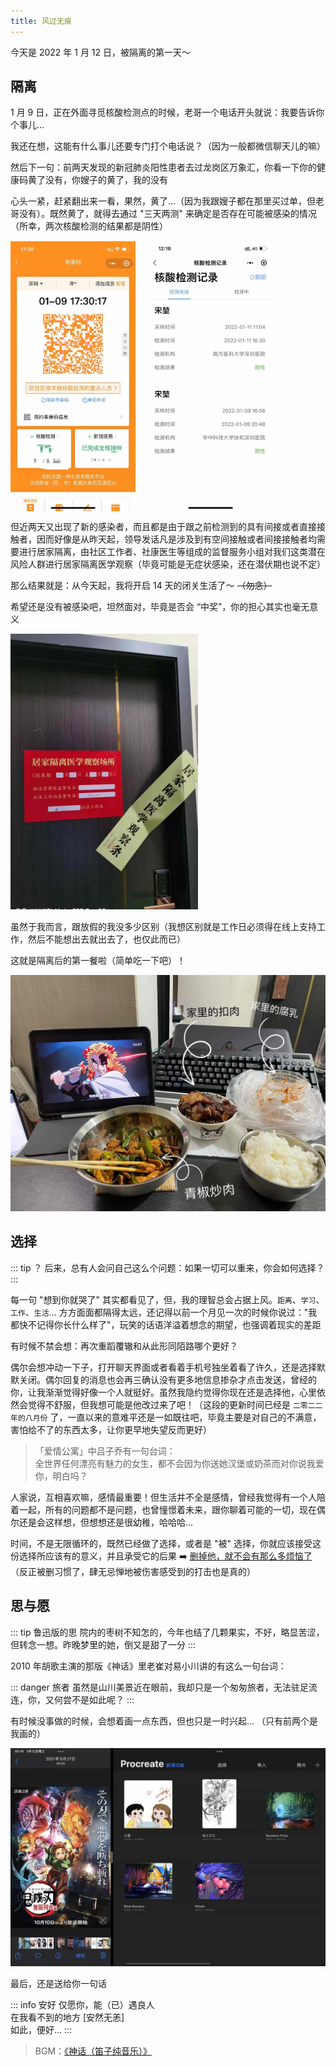 ```yaml
---
title: 风过无痕
---
```


今天是 2022 年 1 月 12 日，被隔离的第一天～

## 隔离

1 月 9 日，正在外面寻觅核酸检测点的时候，老哥一个电话开头就说：我要告诉你个事儿...

我还在想，这能有什么事儿还要专门打个电话说？（因为一般都微信聊天儿的嘛）

然后下一句：前两天发现的新冠肺炎阳性患者去过龙岗区万象汇，你看一下你的健康码黄了没有，你嫂子的黄了，我的没有

心头一紧，赶紧翻出来一看，果然，黄了...（因为我跟嫂子都在那里买过单，但老哥没有）。既然黄了，就得去通过 "三天两测" 来确定是否存在可能被感染的情况（所幸，两次核酸检测的结果都是阴性）

<div style="display: flex; align-items: center;">
  <img src="/images/yellow_code.jpg" alt="yellow code" width="200" style="margin-right: 20px;">
  <img src="/images/record.jpg" alt="test record" width="200">
</div>

但近两天又出现了新的感染者，而且都是由于跟之前检测到的具有间接或者直接接触者，因而好像是从昨天起，领导发话凡是涉及到有空间接触或者间接接触者均需要进行居家隔离，由社区工作者、社康医生等组成的监督服务小组对我们这类潜在风险人群进行居家隔离医学观察（毕竟可能是无症状感染，还在潜伏期也说不定）

那么结果就是：从今天起，我将开启 14 天的闭关生活了～ ~~（勿念）~~

希望还是没有被感染吧，坦然面对，毕竟是否会 “中奖”，你的担心其实也毫无意义

<img src="/images/seal.jpg" alt="seal" width="300">

虽然于我而言，跟放假的我没多少区别（我想区别就是工作日必须得在线上支持工作，然后不能想出去就出去了，也仅此而已）

这就是隔离后的第一餐啦（简单吃一下吧）！

<img src="/images/first_meal.jpg" alt="first meal">

## 选择

::: tip ？
后来，总有人会问自己这么个问题：如果一切可以重来，你会如何选择？
:::

每一句 "想到你就哭了" 其实都看见了，但，我的理智总会占据上风。`距离`、`学习`、`工作`、`生活`... 方方面面都隔得太远，还记得以前一个月见一次的时候你说过："我都快不记得你长什么样了"，玩笑的话语洋溢着想念的期望，也强调着现实的差距

有时候不禁会想：再次重蹈覆辙和从此形同陌路哪个更好？

偶尔会想冲动一下子，打开聊天界面或者看着手机号独坐着看了许久，还是选择默默关闭。偶尔回复的消息也会再三确认没有更多地信息掺杂才点击发送，曾经的你，让我渐渐觉得好像一个人就挺好。虽然我隐约觉得你现在还是选择他，心里依然会觉得不舒服，但我想可能是他改过来了吧！（这段的更新时间已经是 `二零二二年的八月份` 了，一直以来的意难平还是一如既往吧，毕竟主要是对自己的不满意，害怕给不了的东西太多，让你更早地失望反而更好）

> 「爱情公寓」中吕子乔有一句台词：<br/>
> 全世界任何漂亮有魅力的女生，都不会因为你送她汉堡或奶茶而对你说我爱你，明白吗？

<!-- 
> 爱意随风起，<br/>
> 风止意难平！<br/>
> 落日归山海，<br/>
> 山海藏深意！
-->

人家说，互相喜欢嘛，感情最重要！但生活并不全是感情，曾经我觉得有一个人陪着一起，所有的问题都不是问题，也曾憧憬着未来，跟你聊着可能的一切，现在偶尔还是会这样想，但想想还是很幼稚，哈哈哈...

时间，不是无限循环的，既然已经做了选择，或者是 "被" 选择，你就应该接受这份选择所应该有的意义，并且承受它的后果 ➡️ [删掉他，就不会有那么多烦恼了](https://mp.weixin.qq.com/s/HCuRN25_7TPFUG3B1vu5JA)（反正被删习惯了，肆无忌惮地被伤害感受到的打击也是真的）

## 思与愿

::: tip 鲁迅版的思
院内的枣树不知怎的，今年也结了几颗果实，不好，略显苦涩，但转念一想。昨晚梦里的她，倒又是甜了一分
:::

2010 年胡歌主演的那版《神话》里老崔对易小川讲的有这么一句台词：

::: danger 旅者
虽然是山川美景近在眼前，我却只是一个匆匆旅者，无法驻足流连，你，又何尝不是如此呢？
:::

有时候没事做的时候，会想着画一点东西，但也只是一时兴起... （只有前两个是我画的）

<img src="/images/draw_avatar.jpg" alt="avatar">

最后，还是送给你一句话

::: info 安好
仅愿你，能（已）遇良人<br/>
在我看不到的地方 [安然无恙]<br/>
如此，便好...
:::

> BGM：[《神话（笛子纯音乐）》](https://www.kugou.com/song/#hash=A6EF5D3D86966B955507334FB21BD0F5&album_id=35896338)
